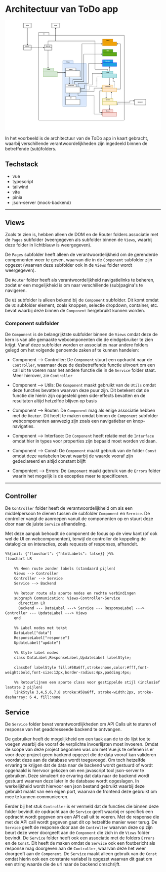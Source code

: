 # Architectuur van ToDo app

![frontend architecture](../model/simple_frontend_architecture_new.png)

In het voorbeeld is de architectuur van de ToDo app in kaart gebracht, waarbij verschillende verantwoordelijkheden zijn ingedeeld binnen de betreffende (sub)folders.

## Techstack

- vue
- typescript
- tailwind
- vite
- pinia
- json-server (mock-backend)

---

## Views

Zoals te zien is, hebben alleen de DOM en de Router folders associatie met de `Pages` subfolder (weergegeven als subfolder binnen de `Views`, waarbij deze folder in lichtblauw is weergegeven).

De `Pages` subfolder heeft alleen de verantwoordelijkheid om de gerenderde componenten weer te geven, waarvan die in de `Component` subfolder zijn opgezet (waarvan deze subfolder ook in de `Views` folder wordt weergegeven).

De `Router` folder heeft als verantwoordelijkheid navigatielinks te beheren, zodat er een mogelijkheid is om naar verschillende (sub)pagina's te navigeren.

De `UI` subfolder is alleen bekend bij de `Component` subfolder. Dit komt omdat de `UI` subfolder element, zoals knoppen, selectie dropdown, container, etc. bevat waarbij deze binnen de `Component` hergebruikt kunnen worden.

### Component subfolder

De `Component` is de belangrijktste subfolder binnen de `Views` omdat deze de kern is van alle gemaakte webcomponenten die de eindgebruiker te zien krijgt. Vanaf deze subfolder worden er associaties naar andere folders gelegd om het volgende genoemde zaken af te kunnen handelen:

- Component --> Controller:
  De `Component` stuurt een opdracht naar de `Controller`, waarnaar deze de desbetreffende functie uitvoert om een call uit te voeren naar het andere functie die in de `Service` folder staat. Meer hierover, zie `Controller`
  <br />

- Component --> Utils:
  De `Component` maakt gebruikt van de `Utils` omdat deze functies bevatten waarvan deze puur zijn. Dit betekent dat de functie die hierin zijn opgesteld geen side-effects bevatten en de resultaten altijd hetzelfde blijven op basis
  <br />

- Component --> Router:
  De `Component` mag als enige associatie hebben met de `Router`. Dit heeft te maken omdat binnen de `Component` subfolder webcomponenten aanwezig zijn zoals een navigatiebar en knop-navigaties.
  <br />

- Component --> Interface:
  De `Component` heeft relatie met de `Interface` omdat hier in types voor properties zijn bepaald moet worden voldaan.
  <br />

- Component --> Const:
  De `Component` maakt gebruik van de folder `Const` omdat deze variabelen bevat waarbij de waarde vooraf zijn gedeclareerd en altijd constant blijft
  <br />

- Compontent --> Errors:
  De `Component` maakt gebruik van de `Errors` folder waarin het mogelijk is de excepties meer te specificeren.

---

## Controller

De `Controller` folder heeft de verantwoordelijkheid om als een middelpersoon te dienen tussen de subfolder `Component` en `Service`. De controller vangt de aanroepen vanuit de componenten op en stuurt deze door naar de juiste `Service` afhandeling.

Met deze aanpak behoudt de component de focus op de view kant (of ook wel de UI en webcomponenten), terwijl de controller de koppeling de datalogica en interacties, zoals requests of responses, afhandelt.

```mermaid
%%{init: {"flowchart": {"htmlLabels": false}} }%%
flowchart LR

    %% Heen route zonder labels (standaard pijlen)
    Views --> Controller
    Controller --> Service
    Service --> Backend

    %% Retour route als aparte nodes en rechte verbindingen
    subgraph Communication: Views-Controller-Service
      direction LR
      Backend --- DataLabel ---> Service --- ResponseLabel ---> Controller --- UpdateLabel ---> Views
    end

    %% Label nodes met tekst
    DataLabel["data"]
    ResponseLabel["response"]
    UpdateLabel["update"]

    %% Style label nodes
    class DataLabel,ResponseLabel,UpdateLabel labelStyle;

    classDef labelStyle fill:#58a6ff,stroke:none,color:#fff,font-weight:bold,font-size:12px,border-radius:4px,padding:4px;

    %% Retourlijnen een aparte class voor gestippelde stijl (inclusief laatste 2 pijlen)
    linkStyle 3,4,5,6,7,8 stroke:#58a6ff, stroke-width:2px, stroke-dasharray: 6 4, fill:none
```

## Service

De `Service` folder bevat verantwoordlijkheden om API Calls uit te sturen of response van het geaddresseede backend te ontvangen.

De gebruiker heeft de mogelijkheid om een taak aan de to do lijst toe te voegen waarbij die vooraf de verplichte invoerlijsten moet invoeren.
Omdat de scope van deze project begonnen was om met Vue.js te oefenen is er voor deze project geen backend opgezet die de data vooraf kan valideren voordat deze aan de database wordt toegevoegd. Om toch hetzelfde ervaring te krijgen dat de data naar de backend wordt gestuurd of wordt opgehaald is hiervoor gekozen om een javascript tool json-server te gebruiken. Deze simuleert de ervaring dat data naar de backend wordt gestuurd waarvan deze later in de database wordt opgeslagen. In werkelijkheid wordt hiervoor een json bestand gebruikt waarbij deze gebruikt maakt van een eigen port, waarvan de frontend deze gebruikt om mee te kunnen communiceren.

Eerder bij het stuk `Controller` is er vermeld dat de functies die binnen deze folder bevindt de opdracht aan de `Service` geeft waarbij er specifiek een opdracht wordt gegeven om een API call uit te voeren. Met de response die met de API call wordt gegeven gaat dit op hetzelfde manier weer terug. De `Service` geeft de response door aan de `Controller` waarvan deze op zijn beurt deze weer doorgeeft aan de `Component` die zich in de `Views` folder bevindt. De `Service` folder heeft ook een associatie met de folders `Errors` en de `Const`. Dit heeft de maken omdat de `Service` ook een foutbericht als response mag doorgeven aan de `Controller`, waarvan deze het weer doorgeeft aan de `Component`. De `Service` maakt alleen gebruik van de `Const` omdat hierin ook een constante variabel is opgezet waarvan dit gaat om een string waarde die de url naar de backend omschrijft.
